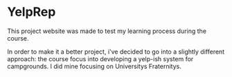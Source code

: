 # YelpRep


This project website was made to test my learning process during the course. 

In order to make it a better project, i've decided to go into a slightly different approach: the course focus into developing a yelp-ish system for campgrounds. I did mine focusing on Universitys Fraternitys.


